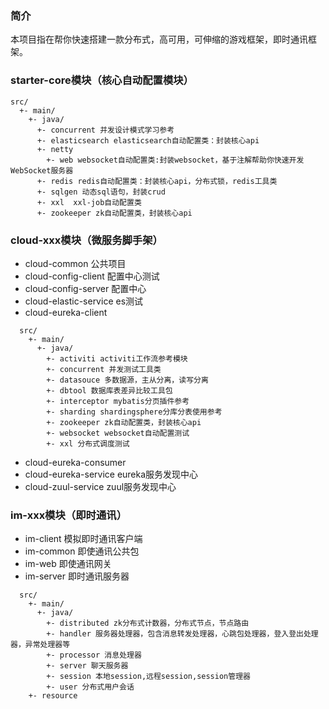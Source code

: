 ### 简介
本项目指在帮你快速搭建一款分布式，高可用，可伸缩的游戏框架，即时通讯框架。

### starter-core模块（核心自动配置模块）
                 
```
src/
  +- main/
    +- java/
      +- concurrent 并发设计模式学习参考
      +- elasticsearch elasticsearch自动配置类：封装核心api
      +- netty
        +- web websocket自动配置类:封装websocket，基于注解帮助你快速开发WebSocket服务器
      +- redis redis自动配置类：封装核心api，分布式锁，redis工具类
      +- sqlgen 动态sql语句，封装crud
      +- xxl  xxl-job自动配置类
      +- zookeeper zk自动配置类，封装核心api

```

### cloud-xxx模块（微服务脚手架）
- cloud-common 公共项目
- cloud-config-client 配置中心测试 
- cloud-config-server 配置中心
- cloud-elastic-service es测试
- cloud-eureka-client 
```
  src/
    +- main/
      +- java/
        +- activiti activiti工作流参考模块
        +- concurrent 并发测试工具类
        +- datasouce 多数据源，主从分离，读写分离
        +- dbtool 数据库表差异比较工具包
        +- interceptor mybatis分页插件参考
        +- sharding shardingsphere分库分表使用参考
        +- zookeeper zk自动配置类，封装核心api
        +- websocket websocket自动配置测试
        +- xxl 分布式调度测试

```
- cloud-eureka-consumer 
- cloud-eureka-service eureka服务发现中心
- cloud-zuul-service zuul服务发现中心

### im-xxx模块（即时通讯）
- im-client 模拟即时通讯客户端
- im-common 即使通讯公共包
- im-web 即使通讯网关
- im-server 即时通讯服务器
```
  src/
    +- main/
      +- java/
        +- distributed zk分布式计数器，分布式节点，节点路由
        +- handler 服务器处理器，包含消息转发处理器，心跳包处理器，登入登出处理器，异常处理器等
        +- processor 消息处理器
        +- server 聊天服务器
        +- session 本地session,远程session,session管理器
        +- user 分布式用户会话
    +- resource
```
    